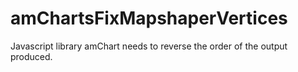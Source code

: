 # amChartsFixMapshaperVertices
Javascript library amChart needs to reverse the order of the output produced.
